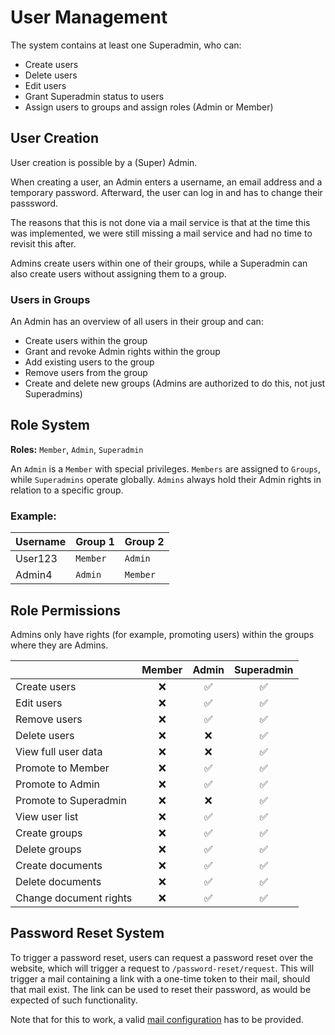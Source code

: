 # User Management

The system contains at least one Superadmin, who can:

* Create users
* Delete users
* Edit users
* Grant Superadmin status to users
* Assign users to groups and assign roles (Admin or Member)

## User Creation

User creation is possible by a (Super) Admin.

When creating a user, an Admin enters a username, an email address and a temporary password.
Afterward, the user can log in and has to change their passsword.

The reasons that this is not done via a mail service is that at the time this was implemented,
we were still missing a mail service and had no time to revisit this after.


Admins create users within one of their groups, while a Superadmin can also create users without assigning them to a group.

### Users in Groups

An Admin has an overview of all users in their group and can:

* Create users within the group
* Grant and revoke Admin rights within the group
* Add existing users to the group
* Remove users from the group
* Create and delete new groups (Admins are authorized to do this, not just Superadmins)


## Role System

**Roles:** `Member`, `Admin`, `Superadmin`

An `Admin` is a `Member` with special privileges.
`Members` are assigned to `Groups`, while `Superadmins` operate globally.
`Admins` always hold their Admin rights in relation to a specific group.

### Example:

| Username | Group 1  | Group 2  |
| -------- | -------- | -------- |
| User123  | `Member` | `Admin`  |
| Admin4   | `Admin`  | `Member` |

## Role Permissions

Admins only have rights (for example, promoting users) within the groups where they are Admins.

|                        | Member | Admin | Superadmin |
| ---------------------- | :----: | :---: | :--------: |
| Create users           |    ❌   |   ✅   |      ✅     |
| Edit users             |    ❌   |   ✅   |      ✅     |
| Remove users           |    ❌   |   ✅   |      ✅     |
| Delete users           |    ❌   |   ❌   |      ✅     |
| View full user data    |    ❌   |   ❌   |      ✅     |
| Promote to Member      |    ❌   |   ✅   |      ✅     |
| Promote to Admin       |    ❌   |   ✅   |      ✅     |
| Promote to Superadmin  |    ❌   |   ❌   |      ✅     |
| View user list         |    ❌   |   ✅   |      ✅     |
| Create groups          |    ❌   |   ✅   |      ✅     |
| Delete groups          |    ❌   |   ✅   |      ✅     |
| Create documents       |    ❌   |   ✅   |      ✅     |
| Delete documents       |    ❌   |   ✅   |      ✅     |
| Change document rights |    ❌   |   ✅   |      ✅     |


## Password Reset System

To trigger a password reset, users can request a password reset over the website,
which will trigger a request to `/password-reset/request`. This will trigger a mail
containing a link with a one-time token to their mail, should that mail exist. The
link can be used to reset their password, as would be expected of such functionality.

Note that for this to work, a valid
[mail configuration](../configure.md#Mail-configuration-(optional)) has to be provided.
